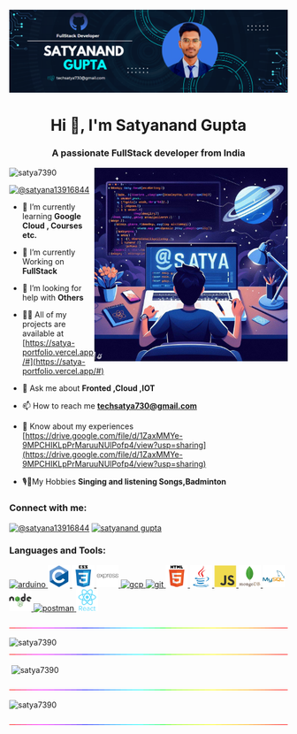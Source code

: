 ![logo](https://github.com/Satya7390/Satya7390/blob/main/GitHub-Profile-banner.png)
<h1 align="center">Hi 👋, I'm Satyanand Gupta</h1>
<h3 align="center">A passionate FullStack developer from India</h3>
<img align="right" alt="coding-pic" width="350" src="OIG.jpg"/>
<p align="left"> <img src="https://komarev.com/ghpvc/?username=satya7390&label=Profile%20views&color=0e75b6&style=flat" alt="satya7390" /> </p>

<p align="left"> <a href="https://twitter.com/@satyana13916844" target="blank"><img src="https://img.shields.io/twitter/follow/@satyana13916844?logo=twitter&style=for-the-badge" alt="@satyana13916844" /></a> </p>

- 🌱 I’m currently learning **Google Cloud , Courses etc.**

- 👯 I’m currently Working on **FullStack**

- 🤝 I’m looking for help with **Others**

- 👨‍💻 All of my projects are available at [https://satya-portfolio.vercel.app/#](https://satya-portfolio.vercel.app/#)

- 💬 Ask me about **Fronted ,Cloud ,IOT**

- 📫 How to reach me **techsatya730@gmail.com**

- 📄 Know about my experiences [https://drive.google.com/file/d/1ZaxMMYe-9MPCHIKLpPrMaruuNUlPofp4/view?usp=sharing](https://drive.google.com/file/d/1ZaxMMYe-9MPCHIKLpPrMaruuNUlPofp4/view?usp=sharing)

- 🎙️🏸My Hobbies **Singing and listening Songs,Badminton**

<h3 align="left">Connect with me:</h3>
<p align="left">
<a href="https://twitter.com/@satyana13916844" target="blank"><img align="center" src="https://raw.githubusercontent.com/rahuldkjain/github-profile-readme-generator/master/src/images/icons/Social/twitter.svg" alt="@satyana13916844" height="30" width="40" /></a>
<a href="https://linkedin.com/in/satyanand gupta" target="blank"><img align="center" src="https://raw.githubusercontent.com/rahuldkjain/github-profile-readme-generator/master/src/images/icons/Social/linked-in-alt.svg" alt="satyanand gupta" height="30" width="40" /></a>
</p>

<h3 align="left">Languages and Tools:</h3>
<p align="left"> <a href="https://www.arduino.cc/" target="_blank" rel="noreferrer"> <img src="https://cdn.worldvectorlogo.com/logos/arduino-1.svg" alt="arduino" width="40" height="40"/> </a> <a href="https://www.cprogramming.com/" target="_blank" rel="noreferrer"> <img src="https://raw.githubusercontent.com/devicons/devicon/master/icons/c/c-original.svg" alt="c" width="40" height="40"/> </a> <a href="https://www.w3schools.com/css/" target="_blank" rel="noreferrer"> <img src="https://raw.githubusercontent.com/devicons/devicon/master/icons/css3/css3-original-wordmark.svg" alt="css3" width="40" height="40"/> </a> <a href="https://expressjs.com" target="_blank" rel="noreferrer"> <img src="https://raw.githubusercontent.com/devicons/devicon/master/icons/express/express-original-wordmark.svg" alt="express" width="40" height="40"/> </a> <a href="https://cloud.google.com" target="_blank" rel="noreferrer"> <img src="https://www.vectorlogo.zone/logos/google_cloud/google_cloud-icon.svg" alt="gcp" width="40" height="40"/> </a> <a href="https://git-scm.com/" target="_blank" rel="noreferrer"> <img src="https://www.vectorlogo.zone/logos/git-scm/git-scm-icon.svg" alt="git" width="40" height="40"/> </a> <a href="https://www.w3.org/html/" target="_blank" rel="noreferrer"> <img src="https://raw.githubusercontent.com/devicons/devicon/master/icons/html5/html5-original-wordmark.svg" alt="html5" width="40" height="40"/> </a> <a href="https://www.java.com" target="_blank" rel="noreferrer"> <img src="https://raw.githubusercontent.com/devicons/devicon/master/icons/java/java-original.svg" alt="java" width="40" height="40"/> </a> <a href="https://developer.mozilla.org/en-US/docs/Web/JavaScript" target="_blank" rel="noreferrer"> <img src="https://raw.githubusercontent.com/devicons/devicon/master/icons/javascript/javascript-original.svg" alt="javascript" width="40" height="40"/> </a> <a href="https://www.mongodb.com/" target="_blank" rel="noreferrer"> <img src="https://raw.githubusercontent.com/devicons/devicon/master/icons/mongodb/mongodb-original-wordmark.svg" alt="mongodb" width="40" height="40"/> </a> <a href="https://www.mysql.com/" target="_blank" rel="noreferrer"> <img src="https://raw.githubusercontent.com/devicons/devicon/master/icons/mysql/mysql-original-wordmark.svg" alt="mysql" width="40" height="40"/> </a> <a href="https://nodejs.org" target="_blank" rel="noreferrer"> <img src="https://raw.githubusercontent.com/devicons/devicon/master/icons/nodejs/nodejs-original-wordmark.svg" alt="nodejs" width="40" height="40"/> </a> <a href="https://postman.com" target="_blank" rel="noreferrer"> <img src="https://www.vectorlogo.zone/logos/getpostman/getpostman-icon.svg" alt="postman" width="40" height="40"/> </a> <a href="https://reactjs.org/" target="_blank" rel="noreferrer"> <img src="https://raw.githubusercontent.com/devicons/devicon/master/icons/react/react-original-wordmark.svg" alt="react" width="40" height="40"/> </a> </p>

<img src="liner.gif" alt="linepic" width="auto" height="auto"/> 


<p><img align="left" src="https://github-readme-stats.vercel.app/api/top-langs?username=satya7390&show_icons=true&locale=en&layout=compact" alt="satya7390" /></p>


<img src="liner.gif" alt="linepic" width="auto" height="auto"/> 

<p>&nbsp;<img align="center" src="https://github-readme-stats.vercel.app/api?username=satya7390&show_icons=true&locale=en" alt="satya7390" /></p>

<img src="liner.gif" alt="linepic" width="auto" height="auto"/> 

<p><img align="center" src="https://github-readme-streak-stats.herokuapp.com/?user=satya7390&" alt="satya7390" /></p>

<img src="liner.gif" alt="linepic" width="auto" height="auto"/> 
